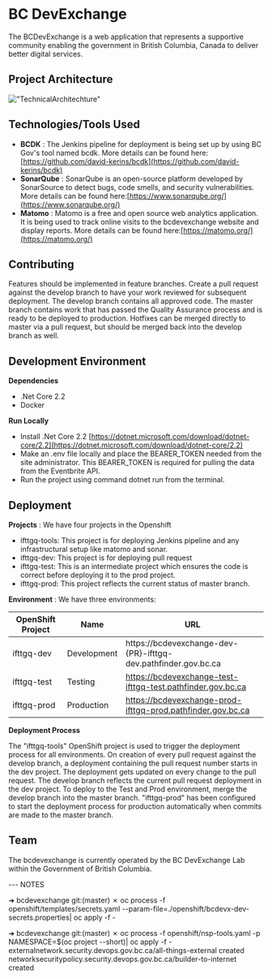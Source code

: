 # **BC DevExchange**

The BCDevExchange is a web application that represents a supportive community enabling the government in British Columbia, Canada to deliver better digital services.

## Project Architecture

![&quot;TechnicalArchitechture&quot;](bcdevexchange/wwwroot/img/technical\_architecture/architecture.png)

## Technologies/Tools Used

- **BCDK** : The Jenkins pipeline for deployment is being set up by using BC Gov&#39;s tool named bcdk. More details can be found here:[https://github.com/david-kerins/bcdk](https://github.com/david-kerins/bcdk)
- **SonarQube** : SonarQube is an open-source platform developed by SonarSource to detect bugs, code smells, and security vulnerabilities. More details can be found here:[https://www.sonarqube.org/](https://www.sonarqube.org/)
- **Matomo** : Matomo is a free and open source web analytics application. It is being used to track online visits to the bcdevexchange website and display reports. More details can be found here:[https://matomo.org/](https://matomo.org/)


## Contributing

Features should be implemented in feature branches. Create a pull request against the develop branch to have your work reviewed for subsequent deployment. The develop branch contains all approved code. The master branch contains work that has passed the Quality Assurance process and is ready to be deployed to production. Hotfixes can be merged directly to master via a pull request, but should be merged back into the develop branch as well.


## Development Environment

**Dependencies**

- .Net Core 2.2
- Docker

**Run Locally**

- Install .Net Core 2.2 [https://dotnet.microsoft.com/download/dotnet-core/2.2](https://dotnet.microsoft.com/download/dotnet-core/2.2)
- Make an .env file locally and place the BEARER\_TOKEN needed from the site administrator. This BEARER\_TOKEN is required for pulling the data from the Eventbrite API.
- Run the project using command dotnet run from the terminal.


## Deployment

**Projects** : We have four projects in the Openshift

- ifttgq-tools: This project is for deploying Jenkins pipeline and any infrastructural setup like matomo and sonar.
- ifttgq-dev: This project is for deploying pull request
- ifttgq-test: This is an intermediate project which ensures the code is correct before deploying it to the prod project.
- ifttgq-prod: This project reflects the current status of master branch.

**Environment** : We have three environments:

| **OpenShift Project** | **Name** | **URL** |
| --- | --- | --- |
| ifttgq-dev | Development | https://bcdevexchange-dev-{PR}-ifttgq-dev.pathfinder.gov.bc.ca|
| ifttgq-test | Testing | https://bcdevexchange-test-ifttgq-test.pathfinder.gov.bc.ca|
| ifttgq-prod | Production | https://bcdevexchange-prod-ifttgq-prod.pathfinder.gov.bc.ca|

**Deployment Process**

The &quot;ifttgq-tools&quot; OpenShift project is used to trigger the deployment process for all environments. On creation of every pull request against the develop branch, a deployment containing the pull request number starts in the dev project. The deployment gets updated on every change to the pull request. The develop branch reflects the current pull request deployment in the dev project. To deploy to the Test and Prod environment, merge the develop branch into the master branch. &quot;ifttgq-prod&quot; has been configured to start the deployment process for production automatically when commits are made to the master branch.


## Team

The bcdevexchange is currently operated by the BC DevExchange Lab within the Government of British Columbia.

--- NOTES

➜  bcdevexchange git:(master) ✗ oc process -f openshift/templates/secrets.yaml --param-file=./openshift/bcdevx-dev-secrets.properties| oc apply -f -

➜  bcdevexchange git:(master) ✗ oc process -f openshift/nsp-tools.yaml -p NAMESPACE=$(oc project --short)| oc apply -f -
externalnetwork.security.devops.gov.bc.ca/all-things-external created
networksecuritypolicy.security.devops.gov.bc.ca/builder-to-internet created